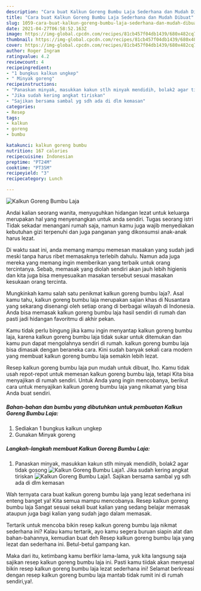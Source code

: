 ```yaml
---
description: "Cara buat Kalkun Goreng Bumbu Laja Sederhana dan Mudah Dibuat"
title: "Cara buat Kalkun Goreng Bumbu Laja Sederhana dan Mudah Dibuat"
slug: 1059-cara-buat-kalkun-goreng-bumbu-laja-sederhana-dan-mudah-dibuat
date: 2021-04-27T06:58:52.163Z
image: https://img-global.cpcdn.com/recipes/81cb457f04db1439/680x482cq70/kalkun-goreng-bumbu-laja-foto-resep-utama.jpg
thumbnail: https://img-global.cpcdn.com/recipes/81cb457f04db1439/680x482cq70/kalkun-goreng-bumbu-laja-foto-resep-utama.jpg
cover: https://img-global.cpcdn.com/recipes/81cb457f04db1439/680x482cq70/kalkun-goreng-bumbu-laja-foto-resep-utama.jpg
author: Roger Ingram
ratingvalue: 4.2
reviewcount: 4
recipeingredient:
- "1 bungkus kalkun ungkep"
- " Minyak goreng"
recipeinstructions:
- "Panaskan minyak, masukkan kakun stlh minyak mendidih, bolak2 agar tidak gosong"
- "Jika sudah kering angkat tiriskan"
- "Sajikan bersama sambal yg sdh ada di dlm kemasan"
categories:
- Resep
tags:
- kalkun
- goreng
- bumbu

katakunci: kalkun goreng bumbu 
nutrition: 167 calories
recipecuisine: Indonesian
preptime: "PT24M"
cooktime: "PT35M"
recipeyield: "3"
recipecategory: Lunch

---
```



![Kalkun Goreng Bumbu Laja](https://img-global.cpcdn.com/recipes/81cb457f04db1439/680x482cq70/kalkun-goreng-bumbu-laja-foto-resep-utama.jpg)

Andai kalian seorang wanita, menyuguhkan hidangan lezat untuk keluarga merupakan hal yang menyenangkan untuk anda sendiri. Tugas seorang istri Tidak sekadar menangani rumah saja, namun kamu juga wajib menyediakan kebutuhan gizi terpenuhi dan juga panganan yang dikonsumsi anak-anak harus lezat.

Di waktu  saat ini, anda memang mampu memesan masakan yang sudah jadi meski tanpa harus ribet memasaknya terlebih dahulu. Namun ada juga mereka yang memang ingin memberikan yang terbaik untuk orang tercintanya. Sebab, memasak yang diolah sendiri akan jauh lebih higienis dan kita juga bisa menyesuaikan masakan tersebut sesuai masakan kesukaan orang tercinta. 



Mungkinkah kamu salah satu penikmat kalkun goreng bumbu laja?. Asal kamu tahu, kalkun goreng bumbu laja merupakan sajian khas di Nusantara yang sekarang disenangi oleh setiap orang di berbagai wilayah di Indonesia. Anda bisa memasak kalkun goreng bumbu laja hasil sendiri di rumah dan pasti jadi hidangan favoritmu di akhir pekan.

Kamu tidak perlu bingung jika kamu ingin menyantap kalkun goreng bumbu laja, karena kalkun goreng bumbu laja tidak sukar untuk ditemukan dan kamu pun dapat mengolahnya sendiri di rumah. kalkun goreng bumbu laja bisa dimasak dengan beraneka cara. Kini sudah banyak sekali cara modern yang membuat kalkun goreng bumbu laja semakin lebih lezat.

Resep kalkun goreng bumbu laja pun mudah untuk dibuat, lho. Kamu tidak usah repot-repot untuk memesan kalkun goreng bumbu laja, tetapi Kita bisa menyajikan di rumah sendiri. Untuk Anda yang ingin mencobanya, berikut cara untuk menyajikan kalkun goreng bumbu laja yang nikamat yang bisa Anda buat sendiri.

<!--inarticleads1-->

##### Bahan-bahan dan bumbu yang dibutuhkan untuk pembuatan Kalkun Goreng Bumbu Laja:

1. Sediakan 1 bungkus kalkun ungkep
1. Gunakan  Minyak goreng




<!--inarticleads2-->

##### Langkah-langkah membuat Kalkun Goreng Bumbu Laja:

1. Panaskan minyak, masukkan kakun stlh minyak mendidih, bolak2 agar tidak gosong
<img src="https://img-global.cpcdn.com/steps/a5f989acb8d129d9/160x128cq70/kalkun-goreng-bumbu-laja-langkah-memasak-1-foto.jpg" alt="Kalkun Goreng Bumbu Laja">1. Jika sudah kering angkat tiriskan
<img src="https://img-global.cpcdn.com/steps/a70e3ae0e6eed956/160x128cq70/kalkun-goreng-bumbu-laja-langkah-memasak-2-foto.jpg" alt="Kalkun Goreng Bumbu Laja">1. Sajikan bersama sambal yg sdh ada di dlm kemasan




Wah ternyata cara buat kalkun goreng bumbu laja yang lezat sederhana ini enteng banget ya! Kita semua mampu mencobanya. Resep kalkun goreng bumbu laja Sangat sesuai sekali buat kalian yang sedang belajar memasak ataupun juga bagi kalian yang sudah jago dalam memasak.

Tertarik untuk mencoba bikin resep kalkun goreng bumbu laja nikmat sederhana ini? Kalau kamu tertarik, ayo kamu segera buruan siapin alat dan bahan-bahannya, kemudian buat deh Resep kalkun goreng bumbu laja yang lezat dan sederhana ini. Betul-betul gampang kan. 

Maka dari itu, ketimbang kamu berfikir lama-lama, yuk kita langsung saja sajikan resep kalkun goreng bumbu laja ini. Pasti kamu tiidak akan menyesal bikin resep kalkun goreng bumbu laja lezat sederhana ini! Selamat berkreasi dengan resep kalkun goreng bumbu laja mantab tidak rumit ini di rumah sendiri,ya!.


